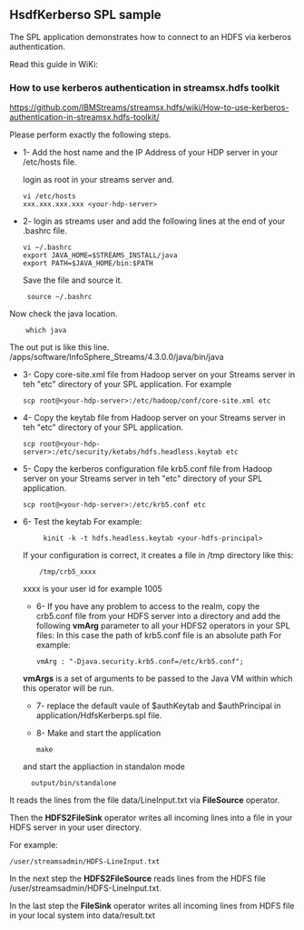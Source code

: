 ## HsdfKerberso SPL sample 

The  SPL application demonstrates how to connect to an HDFS via kerberos authentication.

Read this guide in WiKi:

### How to use kerberos authentication in streamsx.hdfs toolkit
 
https://github.com/IBMStreams/streamsx.hdfs/wiki/How-to-use-kerberos-authentication-in-streamsx.hdfs-toolkit/

Please perform exactly the following steps.

   
   - 1- Add the host name and the IP Address of your HDP server in your /etc/hosts file.
   
     login as root in your streams server and.

         vi /etc/hosts
         xxx.xxx.xxx.xxx <your-hdp-server>

   - 2- login as streams user and add the following lines at the end of your .bashrc file.
   
 
         vi ~/.bashrc
         export JAVA_HOME=$STREAMS_INSTALL/java
         export PATH=$JAVA_HOME/bin:$PATH

      Save the file and source it.

          source ~/.bashrc

   Now check the java location.

        which java


The out put is like this line.
/apps/software/InfoSphere_Streams/4.3.0.0/java/bin/java


   - 3- Copy core-site.xml file from Hadoop server on your Streams server in teh "etc" directory of your SPL application.
     For example 
     
         scp root@<your-hdp-server>:/etc/hadoop/conf/core-site.xml etc

   - 4- Copy the keytab file from Hadoop server on your Streams server in teh "etc" directory of your SPL application.

         scp root@<your-hdp-server>:/etc/security/ketabs/hdfs.headless.keytab etc

   - 5- Copy the kerberos configuration file krb5.conf file from Hadoop server on your Streams server in teh "etc" directory of your SPL application.

         scp root@<your-hdp-server>:/etc/krb5.conf etc


- 6- Test the keytab
    For example:

           kinit -k -t hdfs.headless.keytab <your-hdfs-principal>
    
   If your configuration is correct, it creates a file in /tmp directory like this:

          /tmp/crb5_xxxx
          
  xxxx is your user id for example 1005  


   - 6- If you have any problem to access to the realm, copy the crb5.conf file from your HDFS server into a directory and add the following **vmArg** parameter to all your HDFS2 operators in your SPL files:
In this case the path of krb5.conf file is an absolute path 
   For example: 

         vmArg : "-Djava.security.krb5.conf=/etc/krb5.conf";

   **vmArgs** is a set of arguments to be passed to the Java VM within which this operator will be run.

   - 7- replace the default vaule of $authKeytab and $authPrincipal in application/HdfsKerberps.spl file.

   - 8- Make and start the application

         make

   and start the appliaction in standalon mode

        output/bin/standalone


It reads the lines from the file data/LineInput.txt via **FileSource** operator.

Then the **HDFS2FileSink** operator writes all incoming lines into a file in your HDFS server in your user directory.

For example: 
    
    /user/streamsadmin/HDFS-LineInput.txt

In the next step the **HDFS2FileSource** reads lines from the HDFS file  /user/streamsadmin/HDFS-LineInput.txt.

In the last step the **FileSink** operator writes all incoming lines from HDFS file in your local system into data/result.txt

